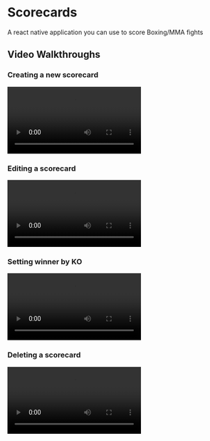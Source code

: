 # Scorecards
A react native application you can use to score Boxing/MMA fights

## Video Walkthroughs
### Creating a new scorecard

<video src="https://github.com/user-attachments/assets/fdee7cb0-bf57-410e-8b07-dc948e124e7d" controls="controls" style="max-width: 730px;">
</video>


### Editing a scorecard

<video src="https://github.com/user-attachments/assets/62da3d05-46c1-48bc-9936-ace3580a036a" controls="controls" style="max-width: 730px;">
</video>

### Setting winner by KO

<video src="https://github.com/user-attachments/assets/7303990f-7c13-47ca-83d3-36be097d6ac2" controls="controls" style="max-width: 730px;">
</video>

### Deleting a scorecard

<video src="https://github.com/user-attachments/assets/2059e19b-70c2-4091-8e23-6e6019e1ebd1" controls="controls" style="max-width: 730px;">
</video>




